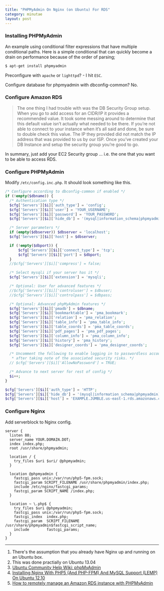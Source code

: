 ```yaml
---
title: "PHPMyAdmin On Nginx (on Ubuntu) For RDS"
category: minutae
layout: post
---
```


### Installing PHPMyAdmin

An example using conditional filter expressions that have multiple conditional
paths. Here is a simple conditional that can quickly become a drain on
performance because of the order of parsing;

```bash
$ apt-get install phpmyadmin
```

Preconfigure with `apache` or `lighttpd`? - I hit `ESC`.

Configure database for phpmyadmin with dbconfig-common? No.

### Configure Amazon RDS

> The one thing I had trouble with was the DB Security Group setup.  When you go
> to add access for an CIDR/IP it provides a recommended value.  It took some
> messing around to determine that this default value isn’t actually what needed
> to be there.  If you’re not able to connect to your instance when it’s all
> said and done, be sure to double check this value. The IP they provided did
> not match the IP address that was provided to us by our ISP.  Once you’ve
> created your DB Instance and setup the security group you’re good to go.

In summary, just add your EC2 Security group ... i.e. the one that you want to
be able to access RDS.

### Configure PHPMyAdmin

Modify `/etc/config.inc.php`. It should look something like this.

```php
/* Configure according to dbconfig-common if enabled */
if (!empty($dbname)) {
  /* Authentication type */
  $cfg['Servers'][$i]['auth_type'] = 'config';
  $cfg['Servers'][$i]['user'] = 'YOUR_USERNAME';
  $cfg['Servers'][$i]['password'] = 'YOUR_PASSWORD';
  $cfg['Servers'][$i]['hide_db'] = '(mysql|information_schema|phpmyadmin)';

  /* Server parameters */
  if (empty($dbserver)) $dbserver = 'localhost';
  $cfg['Servers'][$i]['host'] = $dbserver;

  if (!empty($dbport)) {
      $cfg['Servers'][$i]['connect_type'] = 'tcp';
      $cfg['Servers'][$i]['port'] = $dbport;
  }
  //$cfg['Servers'][$i]['compress'] = false;

  /* Select mysqli if your server has it */
  $cfg['Servers'][$i]['extension'] = 'mysqli';

  /* Optional: User for advanced features */
  //$cfg['Servers'][$i]['controluser'] = $dbuser;
  //$cfg['Servers'][$i]['controlpass'] = $dbpass;

  /* Optional: Advanced phpMyAdmin features */
  $cfg['Servers'][$i]['pmadb'] = $dbname;
  $cfg['Servers'][$i]['bookmarktable'] = 'pma_bookmark';
  $cfg['Servers'][$i]['relation'] = 'pma_relation';
  $cfg['Servers'][$i]['table_info'] = 'pma_table_info';
  $cfg['Servers'][$i]['table_coords'] = 'pma_table_coords';
  $cfg['Servers'][$i]['pdf_pages'] = 'pma_pdf_pages';
  $cfg['Servers'][$i]['column_info'] = 'pma_column_info';
  $cfg['Servers'][$i]['history'] = 'pma_history';
  $cfg['Servers'][$i]['designer_coords'] = 'pma_designer_coords';

  /* Uncomment the following to enable logging in to passwordless accounts,
   * after taking note of the associated security risks. */
  // $cfg['Servers'][$i]['AllowNoPassword'] = TRUE;

  /* Advance to next server for rest of config */
  $i++;
}

$cfg['Servers'][$i]['auth_type'] = 'HTTP';
$cfg['Servers'][$i]['hide_db'] = '(mysql|information_schema|phpmyadmin)';
$cfg['Servers'][$i]['host'] = 'EXAMPLE.JUMBLE.us-east-1.rds.amazonaws.com';
```

### Configure Nginx

Add serverblock to Nginx config.

```nginx
server {
  listen 80;
  server_name YOUR.DOMAIN.DOT;
  index index.php;
  root /usr/share/phpmyadmin;

  location / {
    try_files $uri $uri/ @phpmyadmin;
  }

  location @phpmyadmin {
    fastcgi_pass unix:/var/run/php5-fpm.sock;
    fastcgi_param SCRIPT_FILENAME /usr/share/phpmyadmin/index.php;
    include /etc/nginx/fastcgi_params;
    fastcgi_param SCRIPT_NAME /index.php;
  }

  location ~ \.php$ {
    try_files $uri @phpmyadmin;
    fastcgi_pass unix:/var/run/php5-fpm.sock;
    fastcgi_index  index.php;
    fastcgi_param  SCRIPT_FILENAME  /usr/share/phpmyadmin$fastcgi_script_name;
    include        fastcgi_params;
  }
}
```

---

1. There's the assumption that you already have Nginx up and running on an
   Ubuntu box.
2. This was done practially on Ubuntu 13.04
3. [Ubuntu Community Help Wiki: phpMyAdmin][1]
4. [Installing Nginx With PHP5 (And PHP-FPM) And MySQL Support (LEMP) On Ubuntu
   12.10][2]
5. [How to remotely manage an Amazon RDS instance with PHPMyAdmin][3]

[1]: https://help.ubuntu.com/community/phpMyAdmin
[2]: http://www.howtoforge.com/installing-nginx-with-php5-and-php-fpm-and-mysql-support-lemp-on-ubuntu-12.
[3]: http://blog.benkuhl.com/2010/12/how-to-remotely-manage-an-amazon-rds-instance-with-phpmyadmin/
